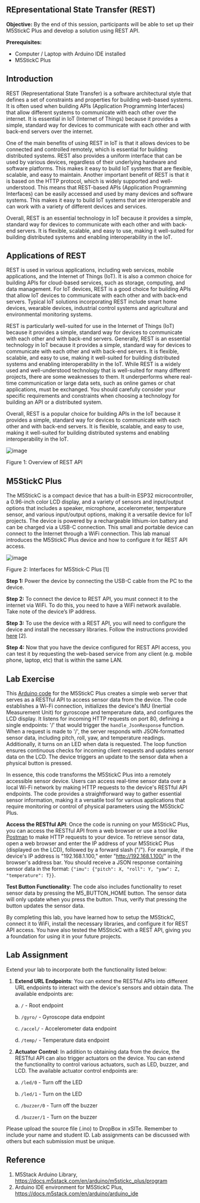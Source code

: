 ## **REpresentational State Transfer (REST)**

**Objective:** By the end of this session, participants will be able to set up their M5StickC Plus and develop a solution using REST API.

**Prerequisites:** 
- Computer / Laptop with Arduino IDE installed
- M5StickC Plus

## **Introduction**

REST (Representational State Transfer) is a software architectural style that defines a set of constraints and properties for building web-based systems. It is often used when building APIs (Application Programming Interfaces) that allow different systems to communicate with each other over the internet. It is essential in IoT (Internet of Things) because it provides a simple, standard way for devices to communicate with each other and with back-end servers over the internet.

One of the main benefits of using REST in IoT is that it allows devices to be connected and controlled remotely, which is essential for building distributed systems. REST also provides a uniform interface that can be used by various devices, regardless of their underlying hardware and software platforms. This makes it easy to build IoT systems that are flexible, scalable, and easy to maintain. Another important benefit of REST is that it is based on the HTTP protocol, which is widely supported and well-understood. This means that REST-based APIs (Application Programming Interfaces) can be easily accessed and used by many devices and software systems. This makes it easy to build IoT systems that are interoperable and can work with a variety of different devices and services.

Overall, REST is an essential technology in IoT because it provides a simple, standard way for devices to communicate with each other and with back-end servers. It is flexible, scalable, and easy to use, making it well-suited for building distributed systems and enabling interoperability in the IoT.

## **Applications of REST**

REST is used in various applications, including web services, mobile applications, and the Internet of Things (IoT). It is also a common choice for building APIs for cloud-based services, such as storage, computing, and data management. For IoT devices, REST is a good choice for building APIs that allow IoT devices to communicate with each other and with back-end servers. Typical IoT solutions incorporating REST include  smart home devices, wearable devices, industrial control systems and agricultural and environmental monitoring systems.

REST is particularly well-suited for use in the Internet of Things (IoT) because it provides a simple, standard way for devices to communicate with each other and with back-end servers. Generally, REST is an essential technology in IoT because it provides a simple, standard way for devices to communicate with each other and with back-end servers. It is flexible, scalable, and easy to use, making it well-suited for building distributed systems and enabling interoperability in the IoT. While REST is a widely used and well-understood technology that is well-suited for many different projects, there are some weaknesses to them. It underperforms where real-time communication or large data sets, such as online games or chat applications,  must be exchanged.  You should carefully consider your specific requirements and constraints when choosing a technology for building an API or a distributed system.

Overall, REST is a popular choice for building APIs in the IoT because it provides a simple, standard way for devices to communicate with each other and with back-end servers. It is flexible, scalable, and easy to use, making it well-suited for building distributed systems and enabling interoperability in the IoT.


![image](https://github.com/drfuzzi/CSC2106_REST/assets/108112390/b6617c95-3f77-47ec-a043-cad4ca0dcb7b)

Figure 1: Overview of REST API

## **M5StickC Plus**

The M5StickC is a compact device that has a built-in ESP32 microcontroller, a 0.96-inch color LCD display, and a variety of sensors and input/output options that includes a speaker, microphone, accelerometer, temperature sensor, and various input/output options, making it a versatile device for IoT projects. The device is powered by a rechargeable lithium-ion battery and can be charged via a USB-C connection. This small and portable device can connect to the Internet through a WiFi connection. This lab manual introduces the M5StickC Plus device and how to configure it for REST API access.



![image](https://github.com/drfuzzi/CSC2106_REST/assets/108112390/ff48eb65-2604-4ba9-8d51-90e5417688e6)

Figure 2: Interfaces for M5Stick-C Plus [1]

**Step 1:** Power the device by connecting the USB-C cable from the PC to the device.

**Step 2:** To connect the device to REST API, you must connect it to the internet via WiFi. To do this, you need to have a WiFi network available. Take note of the device’s IP address.

**Step 3:** To use the device with a REST API, you will need to configure the device and install the necessary libraries. Follow the instructions provided [here](https://docs.m5stack.com/en/arduino/m5stickc_plus/program) [2].

**Step 4:** Now that you have the device configured for REST API access, you can test it by requesting the web-based service from any client (e.g. mobile phone, laptop, etc) that is within the same LAN.

## **Lab Exercise**

This [Arduino code](Lab1.ino) for the M5StickC Plus creates a simple web server that serves as a RESTful API to access sensor data from the device. The code establishes a Wi-Fi connection, initializes the device's IMU (Inertial Measurement Unit) for gyroscope and temperature data, and configures the LCD display. It listens for incoming HTTP requests on port 80, defining a single endpoints: '/' that would trigger the `handle_JsonResponse` function. When a request is made to '/', the server responds with JSON-formatted sensor data, including pitch, roll, yaw, and temperature readings. Additionally, it turns on an LED when data is requested. The loop function ensures continuous checks for incoming client requests and updates sensor data on the LCD. The device triggers an update to the sensor data when a physical button is pressed.

In essence, this code transforms the M5StickC Plus into a remotely accessible sensor device. Users can access real-time sensor data over a local Wi-Fi network by making HTTP requests to the device's RESTful API endpoints. The code provides a straightforward way to gather essential sensor information, making it a versatile tool for various applications that require monitoring or control of physical parameters using the M5StickC Plus.

**Access the RESTful API**: Once the code is running on your M5StickC Plus, you can access the RESTful API from a web browser or use a tool like [Postman](https://www.postman.com/) to make HTTP requests to your device. To retrieve sensor data, open a web browser and enter the IP address of your M5StickC Plus (displayed on the LCD), followed by a forward slash ("/"). For example, if the device's IP address is "192.168.1.100," enter "http://192.168.1.100/" in the browser's address bar. You should receive a JSON response containing sensor data in the format: `{"imu": {"pitch": X, "roll": Y, "yaw": Z, "temperature": T}}`.

**Test Button Functionality**: The code also includes functionality to reset sensor data by pressing the M5_BUTTON_HOME button. The sensor data will only update when you press the button. Thus, verify that pressing the button updates the sensor data.

By completing this lab, you have learned how to setup the M5StickC, connect it to WiFi, install the necessary libraries, and configure it for REST API access. You have also tested the M5StickC with a REST API, giving you a foundation for using it in your future projects.

## **Lab Assignment**

Extend your lab to incorporate both the functionality listed below:
1. **Extend URL Endpoints**: You can extend the RESTful APIs into different URL endpoints to interact with the device's sensors and obtain data. The available endpoints are:

    a. `/` - Root endpoint

    b. `/gyro/` - Gyroscope data endpoint

    c. `/accel/` - Accelerometer data endpoint

    d. `/temp/` - Temperature data endpoint

3. **Actuator Control**: In addition to obtaining data from the device, the RESTful API can also trigger actuators on the device. You can extend the functionality to control various actuators, such as LED, buzzer, and LCD. The available actuator control endpoints are:

    a. `/led/0` - Turn off the LED

    b. `/led/1` - Turn on the LED

    c. `/buzzer/0` - Turn off the buzzer

    d. `/buzzer/1` - Turn on the buzzer

Please upload the source file (.ino) to DropBox in xSITe. Remember to include your name and student ID. Lab assignments can be discussed with others but each submission must be unique. 

## **Reference**
1. M5Stack Arduino Library, https://docs.m5stack.com/en/arduino/m5stickc_plus/program
2. Arduino IDE environment for M5StickC Plus, https://docs.m5stack.com/en/arduino/arduino_ide
